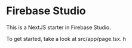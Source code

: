 # Firebase Studio

This is a NextJS starter in Firebase Studio.

To get started, take a look at src/app/page.tsx.
h